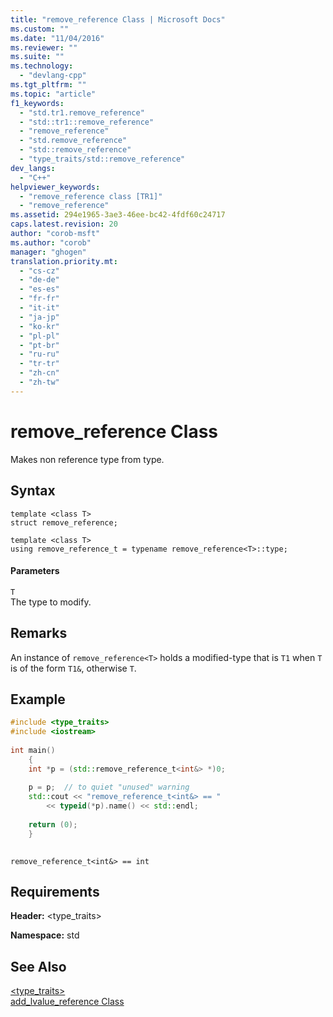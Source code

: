 ```yaml
---
title: "remove_reference Class | Microsoft Docs"
ms.custom: ""
ms.date: "11/04/2016"
ms.reviewer: ""
ms.suite: ""
ms.technology: 
  - "devlang-cpp"
ms.tgt_pltfrm: ""
ms.topic: "article"
f1_keywords: 
  - "std.tr1.remove_reference"
  - "std::tr1::remove_reference"
  - "remove_reference"
  - "std.remove_reference"
  - "std::remove_reference"
  - "type_traits/std::remove_reference"
dev_langs: 
  - "C++"
helpviewer_keywords: 
  - "remove_reference class [TR1]"
  - "remove_reference"
ms.assetid: 294e1965-3ae3-46ee-bc42-4fdf60c24717
caps.latest.revision: 20
author: "corob-msft"
ms.author: "corob"
manager: "ghogen"
translation.priority.mt: 
  - "cs-cz"
  - "de-de"
  - "es-es"
  - "fr-fr"
  - "it-it"
  - "ja-jp"
  - "ko-kr"
  - "pl-pl"
  - "pt-br"
  - "ru-ru"
  - "tr-tr"
  - "zh-cn"
  - "zh-tw"
---
```

# remove_reference Class
Makes non reference type from type.  
  
## Syntax  
  
```  
template <class T>  
struct remove_reference;  
 
template <class T>  
using remove_reference_t = typename remove_reference<T>::type;  
```  
  
#### Parameters  
 `T`  
 The type to modify.  
  
## Remarks  
 An instance of `remove_reference<T>` holds a modified-type that is `T1` when `T` is of the form `T1&`, otherwise `T`.  
  
## Example  
  
```cpp  
#include <type_traits>   
#include <iostream>   
  
int main()   
    {   
    int *p = (std::remove_reference_t<int&> *)0;   
  
    p = p;  // to quiet "unused" warning   
    std::cout << "remove_reference_t<int&> == "   
        << typeid(*p).name() << std::endl;   
  
    return (0);   
    }  
  
```  
  
```Output  
remove_reference_t<int&> == int  
```  
  
## Requirements  
 **Header:** <type_traits>  
  
 **Namespace:** std  
  
## See Also  
 [<type_traits>](../standard-library/type-traits.md)   
 [add_lvalue_reference Class](../standard-library/add-lvalue-reference-class.md)
